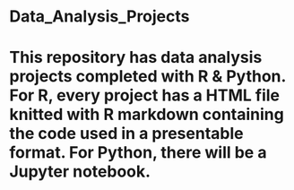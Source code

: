 # Data_Analysis_Projects
# This repository has data analysis projects completed with R & Python. For R, every project has a HTML file knitted with R markdown containing the code used in a presentable format. For Python, there will be a Jupyter notebook.
